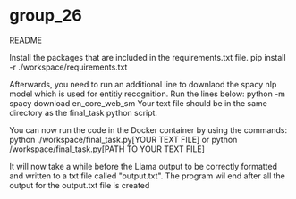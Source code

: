 # group_26

 README

Install the packages that are included in the requirements.txt file.
pip install -r ./workspace/requirements.txt

Afterwards, you need to run an additional line to downlaod the spacy nlp model which is used for entitiy recognition. Run the lines below:
python -m spacy download en_core_web_sm
Your text file should be in the same directory as the final_task python script.

You can now run the code in the Docker container by using the commands:
python ./workspace/final_task.py[YOUR TEXT FILE]
or
python /workspace/final_task.py[PATH TO YOUR TEXT FILE]

It will now take a while before the Llama output to be correctly formatted and written to a txt file called "output.txt". The program wil end after all the output for the output.txt file is created
